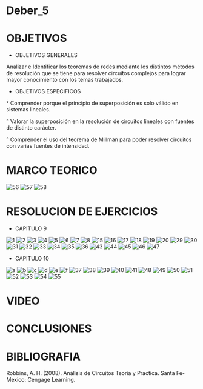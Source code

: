 # Deber_5
# OBJETIVOS
* OBJETIVOS GENERALES

Analizar e Identificar los teoremas de redes mediante los distintos métodos de resolución que se tiene 
para resolver circuitos complejos para lograr mayor conocimiento con los temas trabajados.
* OBJETIVOS ESPECIFICOS

° Comprender porque el principio de superposición es solo válido en
sistemas lineales.

° Valorar la superposición en la resolución de circuitos lineales con
fuentes de distinto carácter.

° Comprender el uso del teorema de Millman para poder resolver circuitos con varias fuentes de intensidad.

# MARCO TEORICO
![56](https://user-images.githubusercontent.com/85193519/126658178-74b8e9c2-0adc-47df-9c62-57dd3af8bfbe.jpg)
![57](https://user-images.githubusercontent.com/85193519/126658198-2071af59-b7db-476a-9e3d-7f140b762c43.jpg)
![58](https://user-images.githubusercontent.com/85193519/126658219-60cbdb3f-1a99-42b3-b1b4-43415ad8732a.jpg)

# RESOLUCION DE EJERCICIOS
* CAPITULO 9

![1](https://user-images.githubusercontent.com/85193519/126575299-f4b07f6f-e3ac-4a8f-935b-32dc6a8260f5.jpg)
![2](https://user-images.githubusercontent.com/85193519/126575308-10fdd182-05df-478c-beba-a092a17e0b6d.jpg)
![3](https://user-images.githubusercontent.com/85193519/126575313-636d7f13-d889-4f2c-967f-efbcc2365476.jpg)
![4](https://user-images.githubusercontent.com/85193519/126575316-680c429b-3c80-4180-b1d3-1c7b0a593741.jpg)
![5](https://user-images.githubusercontent.com/85193519/126575322-8b7822e7-5e0c-48be-b4e9-73d7c9f90b08.jpg)
![6](https://user-images.githubusercontent.com/85193519/126575330-7978cce6-42d9-4569-a64b-ef5a0a5bdcfd.jpg)
![7](https://user-images.githubusercontent.com/85193519/126575337-63ead4e2-08e0-4e6d-9540-d015eba5ea0e.jpg)
![8](https://user-images.githubusercontent.com/85193519/126575340-dedf06ec-f582-41be-844a-11006bbc277c.jpg)
![15](https://user-images.githubusercontent.com/85193519/126585777-cf945ac5-e7dc-4089-9071-74dd4854b9ac.jpg)
![16](https://user-images.githubusercontent.com/85193519/126585810-191415b5-16ba-42f2-ab14-c30f7375b0c9.jpg)
![17](https://user-images.githubusercontent.com/85193519/126585819-61087776-9f33-4727-ab46-0a62814a8f03.jpg)
![18](https://user-images.githubusercontent.com/85193519/126585832-0c4e74e9-6ed2-4347-9f45-957cc922ca69.jpg)
![19](https://user-images.githubusercontent.com/85193519/126585845-d7d07f02-7c7d-4671-a804-62dfdff76d33.jpg)
![20](https://user-images.githubusercontent.com/85193519/126585853-863965d5-0b8f-40da-a648-c92752bc1fc5.jpg)
![29](https://user-images.githubusercontent.com/85193519/126564630-031e7e17-c54c-43c6-8b67-3a11b29a6fc9.jpg)
![30](https://user-images.githubusercontent.com/85193519/126564641-b5618eaa-5ee3-41dc-9f4a-e6fb653e936e.jpg)
![31](https://user-images.githubusercontent.com/85193519/126564655-b718f065-3df7-48e5-be1d-1441a0f8a1f2.jpg)
![32](https://user-images.githubusercontent.com/85193519/126564666-23def38b-cf68-4468-a72c-e638b3e7e2e2.jpg)
![33](https://user-images.githubusercontent.com/85193519/126564678-b5944b9e-f9f1-4188-9f1d-c31de695ce03.jpg)
![34](https://user-images.githubusercontent.com/85193519/126564687-962f95cb-5031-4826-9b92-8849cf39c610.jpg)
![35](https://user-images.githubusercontent.com/85193519/126564706-81ccb2f0-5449-49a0-8a9a-18efedcc3787.jpg)
![36](https://user-images.githubusercontent.com/85193519/126564720-ca7d0089-0383-44ad-aca4-eef45ad5c919.jpg)
![43](https://user-images.githubusercontent.com/85193519/126657285-516ae97d-e868-4892-961a-088cca145920.jpg)
![44](https://user-images.githubusercontent.com/85193519/126657306-e14c24df-1b21-43f8-b252-2f162b576c16.jpg)
![45](https://user-images.githubusercontent.com/85193519/126657323-f690821f-3fe8-429f-9e74-7020ed4a6904.jpg)
![46](https://user-images.githubusercontent.com/85193519/126657340-6344c4a8-2958-48e9-b330-f541c93e89cf.jpg)
![47](https://user-images.githubusercontent.com/85193519/126657350-8affd192-e248-4411-8ddb-85f934048945.jpg)

* CAPITULO 10

![a](https://user-images.githubusercontent.com/85193519/126586176-1a7cf8e7-ccf3-4057-9c4a-92ab78f149d2.jpg)
![b](https://user-images.githubusercontent.com/85193519/126586192-098e2e15-0a1a-46ea-b76a-46a95e757316.jpg)
![c](https://user-images.githubusercontent.com/85193519/126586197-a8e451cb-72fb-4e7b-a46a-a85baf6a0a32.jpg)
![d](https://user-images.githubusercontent.com/85193519/126586204-34dc4e1f-9a06-44d5-95f7-f467909485bc.jpg)
![e](https://user-images.githubusercontent.com/85193519/126586215-a3eef407-db5b-4d79-9919-4624ef68260f.jpg)
![f](https://user-images.githubusercontent.com/85193519/126586222-c0f2efe3-58c4-445b-ad5e-1e0a37d1352b.jpg)
![37](https://user-images.githubusercontent.com/85193519/126564774-45049dbc-acfa-4ee5-80cf-85a31f1f693c.jpg)
![38](https://user-images.githubusercontent.com/85193519/126564785-35befe1e-090e-4f79-a246-2c1244b6f3c6.jpg)
![39](https://user-images.githubusercontent.com/85193519/126564802-92c98a92-0762-45e8-a60c-be8a85768734.jpg)
![40](https://user-images.githubusercontent.com/85193519/126564814-22f09f43-0924-452a-8569-367616102a6c.jpg)
![41](https://user-images.githubusercontent.com/85193519/126564823-301347e7-6a5b-4f70-b8c1-c875941626c0.jpg)
![48](https://user-images.githubusercontent.com/85193519/126657373-6eef4a7c-9eb2-4bfe-aae4-ca1744229244.jpg)
![49](https://user-images.githubusercontent.com/85193519/126657389-365b8945-68b2-4b1d-a3a7-e29b2fd4a546.jpg)
![50](https://user-images.githubusercontent.com/85193519/126657412-7dadd04d-88c6-49f4-986f-7199d4d1b77b.jpg)
![51](https://user-images.githubusercontent.com/85193519/126657424-84204c24-0f3f-4560-8ebd-7875104bebdf.jpg)
![52](https://user-images.githubusercontent.com/85193519/126657445-882b03be-ad37-40b6-b14f-bf239567c637.jpg)
![53](https://user-images.githubusercontent.com/85193519/126657466-ae3eeba4-9b70-4022-8a1f-0052c6e61fb1.jpg)
![54](https://user-images.githubusercontent.com/85193519/126657485-f84c9f80-2bac-4156-adba-3d45b26b367d.jpg)
![55](https://user-images.githubusercontent.com/85193519/126657504-a8bfd8b0-a361-43f6-a3ea-0745fb0f5a6f.jpg)

# VIDEO

# CONCLUSIONES

# BIBLIOGRAFIA
Robbins, A. H. (2008). Análisis de Circuitos Teoria y Practica. Santa Fe-Mexico: Cengage Learning.
